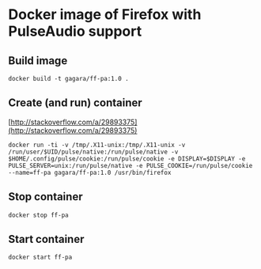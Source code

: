 # Docker image of Firefox with PulseAudio support

## Build image
```
docker build -t gagara/ff-pa:1.0 .
```

## Create (and run) container
[http://stackoverflow.com/a/29893375](http://stackoverflow.com/a/29893375)
```
docker run -ti -v /tmp/.X11-unix:/tmp/.X11-unix -v /run/user/$UID/pulse/native:/run/pulse/native -v $HOME/.config/pulse/cookie:/run/pulse/cookie -e DISPLAY=$DISPLAY -e PULSE_SERVER=unix:/run/pulse/native -e PULSE_COOKIE=/run/pulse/cookie --name=ff-pa gagara/ff-pa:1.0 /usr/bin/firefox
```

## Stop container
```
docker stop ff-pa
```

## Start container
```
docker start ff-pa
```
